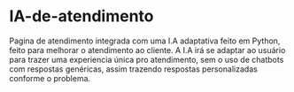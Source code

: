 # IA-de-atendimento
Pagina de atendimento integrada com uma I.A adaptativa feito em Python, feito para melhorar o atendimento ao cliente. A I.A irá se adaptar ao usuário para trazer uma experiencia única pro atendimento, sem o uso de chatbots com respostas genéricas, assim trazendo respostas personalizadas conforme o problema.
